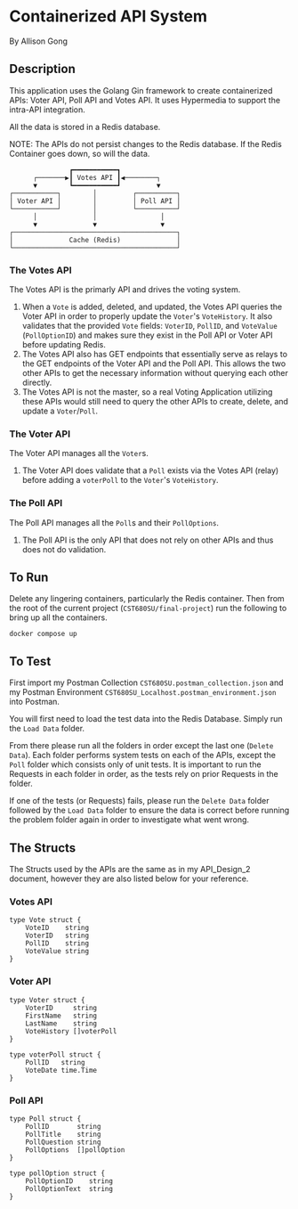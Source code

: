 # Containerized API System

By Allison Gong

## Description

This application uses the Golang Gin framework to create containerized APIs: Voter API, Poll API and Votes API. It uses Hypermedia to support the intra-API integration.

All the data is stored in a Redis database.

NOTE: The APIs do not persist changes to the Redis database. If the Redis Container goes down, so will the data.

```
               ┏━━━━━━━━━━━┓               
      ┌───────▶┃ Votes API ┃◀────────┐     
      ▼        ┗━━━━━━━━━━━┛         ▼     
┌───────────┐        │         ┌──────────┐
│ Voter API │        │         │ Poll API │
└───────────┘        │         └──────────┘
      │              │                │    
      ▼              ▼                ▼    
┌─────────────────────────────────────────┐
│              Cache (Redis)              │
└─────────────────────────────────────────┘
```

### The Votes API

The Votes API is the primarly API and drives the voting system. 

1. When a `Vote` is added, deleted, and updated, the Votes API queries the Voter API in order to properly update the `Voter`'s `VoteHistory`. It also validates that the provided `Vote` fields: `VoterID`, `PollID`, and `VoteValue` (`PollOptionID`) and makes sure they exist in the Poll API or Voter API before updating Redis.
2. The Votes API also has GET endpoints that essentially serve as relays to the GET endpoints of the Voter API and the Poll API. This allows the two other APIs to get the necessary information without querying each other directly.
3. The Votes API is not the master, so a real Voting Application utilizing these APIs would still need to query the other APIs to create, delete, and update a `Voter`/`Poll`.

### The Voter API

The Voter API manages all the `Voter`s.

1. The Voter API does validate that a `Poll` exists via the Votes API (relay) before adding a `voterPoll` to the `Voter`'s `VoteHistory`.

### The Poll API

The Poll API manages all the `Poll`s and their `PollOptions`.

1. The Poll API is the only API that does not rely on other APIs and thus does not do validation.

## To Run

Delete any lingering containers, particularly the Redis container. Then from the root of the current project (`CST680SU/final-project`) run the following to bring up all the containers.

```
docker compose up
```

## To Test

First import my Postman Collection `CST680SU.postman_collection.json` and my Postman Environment `CST680SU_Localhost.postman_environment.json` into Postman.

You will first need to load the test data into the Redis Database. Simply run the `Load Data` folder.

From there please run all the folders in order except the last one (`Delete Data`). Each folder performs system tests on each of the APIs, except the `Poll` folder which consists only of unit tests. It is important to run the Requests in each folder in order, as the tests rely on prior Requests in the folder.

If one of the tests (or Requests) fails, please run the `Delete Data` folder followed by the `Load Data` folder to ensure the data is correct before running the problem folder again in order to investigate what went wrong.

## The Structs

The Structs used by the APIs are the same as in my API_Design_2 document, however they are also listed below for your reference.

### Votes API

```
type Vote struct {
	VoteID    string
	VoterID   string
	PollID    string
	VoteValue string
}
```

### Voter API

```
type Voter struct {
	VoterID     string
	FirstName   string
	LastName    string
	VoteHistory []voterPoll
}

type voterPoll struct {
	PollID   string
	VoteDate time.Time
}
```

### Poll API
```
type Poll struct {
	PollID       string
	PollTitle    string
	PollQuestion string
	PollOptions  []pollOption
}

type pollOption struct {
	PollOptionID    string
	PollOptionText  string
}
```
